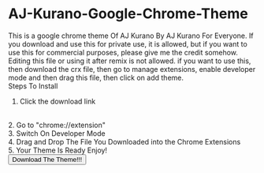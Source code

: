 # AJ-Kurano-Google-Chrome-Theme 
This is a google chrome theme Of AJ Kurano By AJ Kurano For Everyone. If you download and use this for private use, it is allowed, but if you want to use this for commercial
purposes, please give me the credit somehow. Editing this file or using it after remix is not allowed. if you want to use this, then download the crx file, then go to manage extensions, enable developer mode and then drag this file, then click on add theme.
<br>
Steps To Install
<br>
1. Click the download link
<br>
2. Go to "chrome://extension"
<br>
3. Switch On Developer Mode 
<br>
4. Drag and Drop The File You Downloaded into the Chrome Extensions
<br>
5. Your Theme Is Ready Enjoy!
<br>
<a href="Google Chrome Theme Template.crx" download>
    <button> Download The Theme!!! </button>
